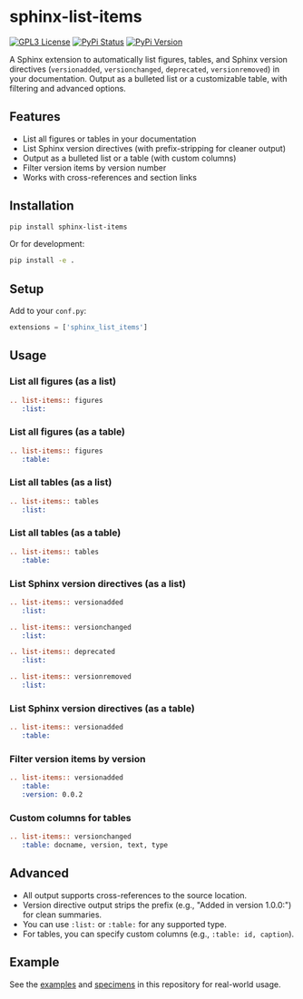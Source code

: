 
# sphinx-list-items
[![GPL3 License](https://img.shields.io/badge/License-GPL%20v3-blue.svg)](https://spdx.org/licenses/GPL-3.0-only.html)
[![PyPi Status](https://img.shields.io/pypi/status/sphinx-list-items.svg?style=flat)](https://pypi.python.org/pypi/sphinx-list-items)
[![PyPi Version](https://img.shields.io/pypi/v/sphinx-list-items.svg?style=flat)](https://pypi.python.org/pypi/sphinx-list-items)

A Sphinx extension to automatically list figures, tables, and Sphinx version directives (`versionadded`, `versionchanged`, `deprecated`, `versionremoved`) in your documentation. Output as a bulleted list or a customizable table, with filtering and advanced options.

## Features

- List all figures or tables in your documentation
- List Sphinx version directives (with prefix-stripping for cleaner output)
- Output as a bulleted list or a table (with custom columns)
- Filter version items by version number
- Works with cross-references and section links

## Installation

```bash
pip install sphinx-list-items
```

Or for development:

```bash
pip install -e .
```

## Setup

Add to your `conf.py`:

```python
extensions = ['sphinx_list_items']
```

## Usage

### List all figures (as a list)

```rst
.. list-items:: figures
   :list:
```

### List all figures (as a table)

```rst
.. list-items:: figures
   :table:
```

### List all tables (as a list)

```rst
.. list-items:: tables
   :list:
```

### List all tables (as a table)

```rst
.. list-items:: tables
   :table:
```

### List Sphinx version directives (as a list)

```rst
.. list-items:: versionadded
   :list:

.. list-items:: versionchanged
   :list:

.. list-items:: deprecated
   :list:

.. list-items:: versionremoved
   :list:
```

### List Sphinx version directives (as a table)

```rst
.. list-items:: versionadded
   :table:
```

### Filter version items by version

```rst
.. list-items:: versionadded
   :table:
   :version: 0.0.2
```

### Custom columns for tables

```rst
.. list-items:: versionchanged
   :table: docname, version, text, type
```

## Advanced

- All output supports cross-references to the source location.
- Version directive output strips the prefix (e.g., "Added in version 1.0.0:") for clean summaries.
- You can use `:list:` or `:table:` for any supported type.
- For tables, you can specify custom columns (e.g., `:table: id, caption`).

## Example

See the [examples](doc/content/examples.rst) and [specimens](doc/content/specimens.rst) in this repository for real-world usage.
